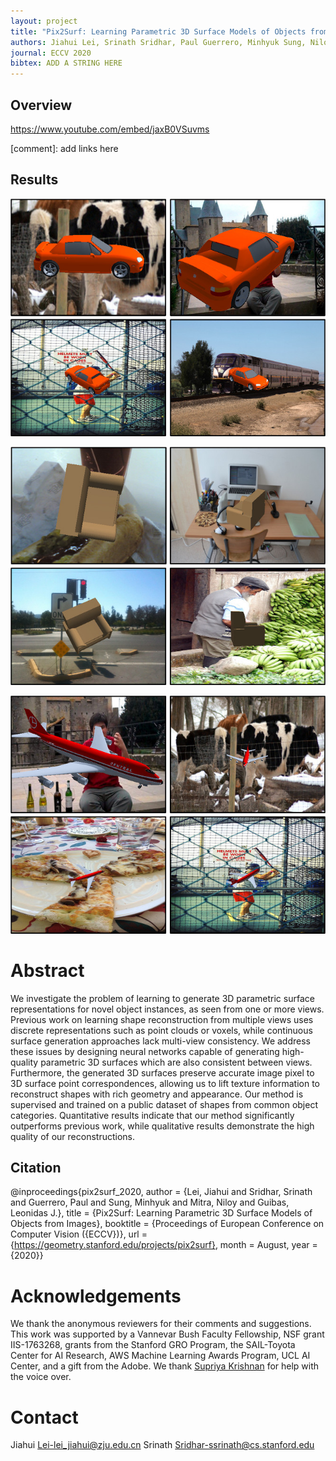 ```yaml
---
layout: project
title: "Pix2Surf: Learning Parametric 3D Surface Models of Objects from Images"
authors: Jiahui Lei, Srinath Sridhar, Paul Guerrero, Minhyuk Sung, Niloy Mitra, Leonidas J.Guibas
journal: ECCV 2020
bibtex: ADD A STRING HERE
---
```


## Overview

https://www.youtube.com/embed/jaxB0VSuvms

[comment]: add links here

<!-- https://geometry.stanford.edu/projects/pix2surf/pub/pix2surf.pdf

# Supplementary

https://geometry.stanford.edu/projects/pix2surf/pub/pix2surf_supp.pdf

# GitHub

https://github.com/JiahuiLei/Pix2Surf

# Dataset

https://github.com/JiahuiLei/Pix2Surf#dataset -->

## Results

![pix2surf car](/assets/images/projects/pix2surf/car.jpeg "Car")

![pix2surf chair](/assets/images/projects/pix2surf/chair.jpeg "Chair")

![pix2surf airplane](/assets/images/projects/pix2surf/airplane.jpeg "Airplane")

# Abstract

We investigate the problem of learning to generate 3D parametric surface representations for novel object instances, as seen from one
or more views. Previous work on learning shape reconstruction from
multiple views uses discrete representations such as point clouds or
voxels, while continuous surface generation approaches lack
multi-view consistency. We address these issues by designing neural
networks capable of generating high-quality parametric 3D surfaces
which are also consistent between views. Furthermore, the generated
3D surfaces preserve accurate image pixel to 3D surface point
correspondences, allowing us to lift texture information to
reconstruct shapes with rich geometry and appearance. Our method is
supervised and trained on a public dataset of shapes from common
object categories. Quantitative results indicate that our method
significantly outperforms previous work, while qualitative results demonstrate the high quality of our reconstructions.

## Citation

@inproceedings{pix2surf_2020,
author = {Lei, Jiahui and Sridhar, Srinath and Guerrero, Paul and Sung, Minhyuk and Mitra, Niloy and Guibas, Leonidas J.},
title = {Pix2Surf: Learning Parametric 3D Surface Models of Objects from Images},
booktitle = {Proceedings of European Conference on Computer Vision ({ECCV})},
url = {https://geometry.stanford.edu/projects/pix2surf},
month = August,
year = {2020}}

# Acknowledgements

We thank the anonymous reviewers for their comments and suggestions.
This work was supported by a Vannevar Bush Faculty Fellowship, NSF
grant IIS-1763268, grants from the Stanford GRO Program, the
SAIL-Toyota Center for AI Research, AWS Machine Learning Awards
Program, UCL AI Center, and a gift from the Adobe. We thank
[Supriya Krishnan](https://supadupa09.cargo.site/) for help with the voice over.

# Contact

Jiahui Lei-lei_jiahui@zju.edu.cn
Srinath Sridhar-ssrinath@cs.stanford.edu

